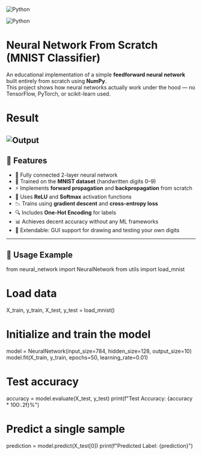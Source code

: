 ![Python](https://img.shields.io/badge/python-ML-blue)

![Python](https://img.shields.io/badge/Neural-Network-green)

# Neural Network From Scratch (MNIST Classifier)

An educational implementation of a simple **feedforward neural network** built entirely from scratch using **NumPy**.  
This project shows how neural networks actually work under the hood — no TensorFlow, PyTorch, or scikit-learn used.  

# Result
![Output](https://github.com/user-attachments/assets/47ae5abc-e993-42a3-998f-3f821004aa41)
---

## 📌 Features
- 🧠 Fully connected 2-layer neural network
- 🔢 Trained on the **MNIST dataset** (handwritten digits 0–9)
- ⚡ Implements **forward propagation** and **backpropagation** from scratch
- 🎯 Uses **ReLU** and **Softmax** activation functions
- 📉 Trains using **gradient descent** and **cross-entropy loss**
- 🔍 Includes **One-Hot Encoding** for labels
- 📊 Achieves decent accuracy without any ML frameworks
- 🎨 Extendable: GUI support for drawing and testing your own digits

---

## 🚀 Usage Example

from neural_network import NeuralNetwork
from utils import load_mnist

# Load data
X_train, y_train, X_test, y_test = load_mnist()

# Initialize and train the model
model = NeuralNetwork(input_size=784, hidden_size=128, output_size=10)
model.fit(X_train, y_train, epochs=50, learning_rate=0.01)

# Test accuracy
accuracy = model.evaluate(X_test, y_test)
print(f"Test Accuracy: {accuracy * 100:.2f}%")

# Predict a single sample
prediction = model.predict(X_test[0])
print(f"Predicted Label: {prediction}")
